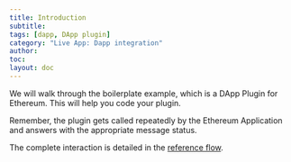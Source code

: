 ```yaml
---
title: Introduction
subtitle:
tags: [dapp, DApp plugin]
category: "Live App: Dapp integration"
author:
toc:
layout: doc
---
```


We will walk through the boilerplate example, which is a DApp Plugin for Ethereum. This will help you code your plugin.

Remember, the plugin gets called repeatedly by the Ethereum Application and answers with the appropriate message status. 

The complete interaction is detailed in the [reference flow](../flow).
